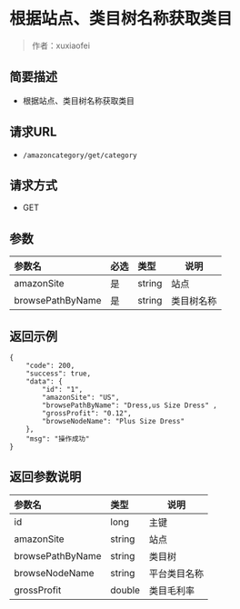 # 根据站点、类目树名称获取类目

> 作者：xuxiaofei

## 简要描述

- 根据站点、类目树名称获取类目

## 请求URL
- `/amazoncategory/get/category `
  
## 请求方式
- GET

## 参数

|参数名|必选|类型|说明|
|:----    |:---|:----- |-----   |
|amazonSite |是  |string |站点   |
|browsePathByName |是  |string |类目树名称   |

## 返回示例

```
{
    "code": 200,
    "success": true,
    "data": {
        "id": "1",
        "amazonSite": "US",
        "browsePathByName": "Dress,us Size Dress" ,
        "grossProfit": "0.12",
        "browseNodeName": "Plus Size Dress"
    },
    "msg": "操作成功"
}
```

## 返回参数说明 

|参数名|类型|说明|
|:-----  |:-----|-----  |
|id |long   |主键|
|amazonSite |string   |站点|
|browsePathByName |string   |类目树|
|browseNodeName |string   |平台类目名称  |
|grossProfit |double   |类目毛利率  |
